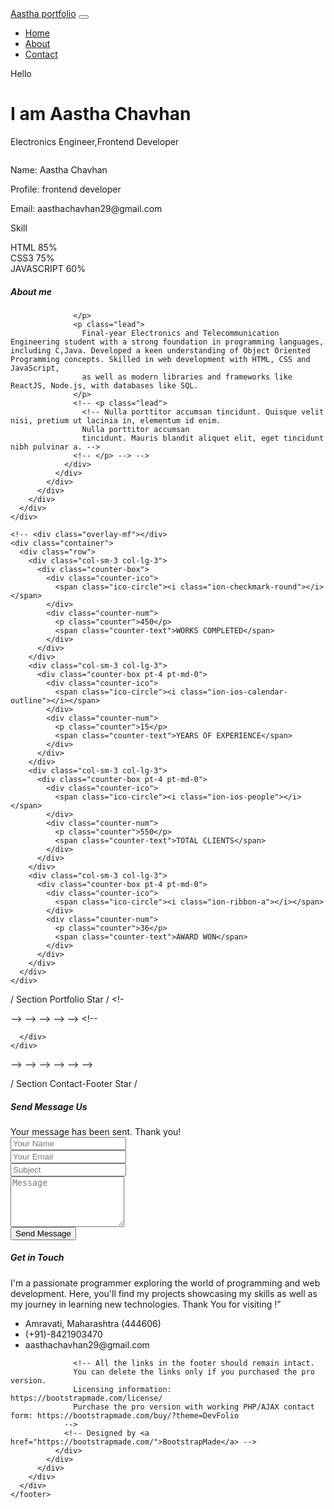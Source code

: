 <!DOCTYPE html>
<html lang="en">
<head>
  <meta charset="utf-8">
  <title>Aastha Bootstrap Template</title>
  <meta content="width=device-width, initial-scale=1.0" name="viewport">
  <meta content="" name="keywords">
  <meta content="" name="description">

  <!-- Favicons -->
  <link href="img/favicon.png" rel="icon">
  <link href="img/apple-touch-icon.png" rel="apple-touch-icon">

  <!-- Bootstrap CSS File -->
  <link href="lib/bootstrap/css/bootstrap.min.css" rel="stylesheet">

  <!-- Libraries CSS Files -->
  <link href="lib/font-awesome/css/font-awesome.min.css" rel="stylesheet">
  <link href="lib/animate/animate.min.css" rel="stylesheet">
  <link href="lib/ionicons/css/ionicons.min.css" rel="stylesheet">
  <link href="lib/owlcarousel/assets/owl.carousel.min.css" rel="stylesheet">
  <link href="lib/lightbox/css/lightbox.min.css" rel="stylesheet">

  <!-- Main Stylesheet File -->
  <link href="css/style.css" rel="stylesheet">

  <!-- =======================================================
    Theme Name: DevFolio
    Theme URL: https://bootstrapmade.com/devfolio-bootstrap-portfolio-html-template/
    Author: BootstrapMade.com
    License: https://bootstrapmade.com/license/
  ======================================================= -->
</head>

<body id="page-top">

  <!--/ Nav Star /-->
  <nav class="navbar navbar-b navbar-trans navbar-expand-md fixed-top" id="mainNav">
    <div class="container">
      <a class="navbar-brand js-scroll" href="#page-top">Aastha portfolio</a>
      <button class="navbar-toggler collapsed" type="button" data-toggle="collapse" data-target="#navbarDefault"
        aria-controls="navbarDefault" aria-expanded="false" aria-label="Toggle navigation">
        <span></span>
        <span></span>
        <span></span>
      </button>
      <div class="navbar-collapse collapse justify-content-end" id="navbarDefault">
        <ul class="navbar-nav">
          <li class="nav-item">
            <a class="nav-link js-scroll active" href="#home">Home</a>
          </li>
          <li class="nav-item">
            <a class="nav-link js-scroll" href="#about">About</a>
          </li>
          <!-- <li class="nav-item">
            <a class="nav-link js-scroll" href="#service">Services</a> -->
          </li>
         <!-- <li class ="nav-item">
          <a class="nav-link js-scroll" href="#Projects">Projects</a>
         </li> -->
          <!-- <li class="nav-item">
            <a class="nav-link js-scroll" href="#Resume">Resume</a>
          </li> -->
          <li class="nav-item">
            <a class="nav-link js-scroll" href="#contact">Contact</a>
          </li>
        </ul>
      </div>
    </div>
  </nav>
  <!--/ Nav End /-->

  <!--/ Intro Skew Star /-->
  <div id="home" class="intro route bg-image" style="background-image: url(img/intro-bg.webp)">
    <div class="overlay-itro"></div>
    <div class="intro-content display-table">
      <div class="table-cell">
        <div class="container">
          <!--<p class="display-6 color-d">Hello, world!</p>-->
          <!-- <h6 class="intro-title mb-6">Hello</h6> -->
           <span class="subheading">Hello</span>
          <h1 class="intro-title mb-4">I am Aastha Chavhan </h1>
          <p class="intro-subtitle"><span class="text-slider-items">Electronics Engineer,Frontend Developer</span><strong class="text-slider"></strong></p>
          <!-- <p class="pt-3"><a class="btn btn-primary btn js-scroll px-4" href="#about" role="button">Learn More</a></p> -->
        </div>
      </div>
    </div>
  </div>
  <!--/ Intro Skew End /-->

  <section id="about" class="about-mf sect-pt4 route">
    <div class="container">
      <div class="row">
        <div class="col-sm-12">
          <div class="box-shadow-full">
            <div class="row">
              <div class="col-md-6">
                <div class="row">
                  <div class="col-sm-6 col-md-5">
                    <div class="about-img">
                      <img src="img/testimonial-2.jpg" class="img-fluid rounded b-shadow-a" alt="">
                    </div>
                  </div>
                  <div class="col-sm-6 col-md-7">
                    <div class="about-info">
                      <p><span class="title-s">Name: </span> <span>Aastha Chavhan</span></p>
                      <p><span class="title-s">Profile: </span> <span>frontend developer</span></p>
                      <p><span class="title-s">Email: </span> <span>aasthachavhan29@gmail.com</span></p>
                      <!-- <p><span class="title-s">Phone: </span> <span>(+91)8421903470</span></p> -->
                    </div>
                  </div>
                </div>
                <div class="skill-mf">
                  <p class="title-s">Skill</p>
                  <span>HTML</span> <span class="pull-right">85%</span>
                  <div class="progress">
                    <div class="progress-bar" role="progressbar" style="width: 85%;" aria-valuenow="85" aria-valuemin="0"
                      aria-valuemax="100"></div>
                  </div>
                  <span>CSS3</span> <span class="pull-right">75%</span>
                  <div class="progress">
                    <div class="progress-bar" role="progressbar" style="width: 75%" aria-valuenow="75" aria-valuemin="0"
                      aria-valuemax="100"></div>
                  </div>
                  <!-- <span>PHP</span> <span class="pull-right">50%</span>
                  <div class="progress">
                    <div class="progress-bar" role="progressbar" style="width: 50%" aria-valuenow="50" aria-valuemin="0"
                      aria-valuemax="100"></div>
                  </div> -->
                  <span>JAVASCRIPT</span> <span class="pull-right">60%</span>
                  <div class="progress">
                    <div class="progress-bar" role="progressbar" style="width: 60%" aria-valuenow="90" aria-valuemin="0"
                      aria-valuemax="100"></div>
                  </div>
                </div>
              </div>
              <div class="col-md-6">
                <div class="about-me pt-4 pt-md-0">
                  <div class="title-box-2">
                    <h5 class="title-left">
                      About me
                    </h5>
                  </div>
                  <p class="lead">
                    
                  </p>
                  <p class="lead">
                    Final-year Electronics and Telecommunication Engineering student with a strong foundation in programming languages, including C,Java. Developed a keen understanding of Object Oriented Programming concepts. Skilled in web development with HTML, CSS and JavaScript, 
                    as well as modern libraries and frameworks like ReactJS, Node.js, with databases like SQL.
                  </p>
                  <!-- <p class="lead">
                    <!-- Nulla porttitor accumsan tincidunt. Quisque velit nisi, pretium ut lacinia in, elementum id enim.
                    Nulla porttitor accumsan
                    tincidunt. Mauris blandit aliquet elit, eget tincidunt nibh pulvinar a. -->
                  <!-- </p> --> -->
                </div>
              </div>
            </div>
          </div>
        </div>
      </div>
    </div>
  </section>

  <!--/ Section Services Star /-->
  <!-- <section id="service" class="services-mf route">
    <div class="container">
      <div class="row">
        <div class="col-sm-12">
          <div class="title-box text-center">
            <h3 class="title-a">
              Services
            </h3>
            <p class="subtitle-a">
              Lorem ipsum, dolor sit amet consectetur adipisicing elit.
            </p>
            <div class="line-mf"></div>
          </div>
        </div>
      </div>
      <div class="row">
        <div class="col-md-4">
          <div class="service-box">
            <div class="service-ico">
              <span class="ico-circle"><i class="ion-monitor"></i></span>
            </div>
            <div class="service-content">
              <h2 class="s-title">Web Design</h2>
              <p class="s-description text-center">
                Lorem ipsum dolor sit amet consectetur adipisicing elit. Magni adipisci eaque autem fugiat! Quia,
                provident vitae! Magni
                tempora perferendis eum non provident.
              </p>
            </div>
          </div>
        </div>
        <div class="col-md-4">
          <div class="service-box">
            <div class="service-ico">
              <span class="ico-circle"><i class="ion-code-working"></i></span>
            </div>
            <div class="service-content">
              <h2 class="s-title">Web Development</h2>
              <p class="s-description text-center">
                Lorem ipsum dolor sit amet consectetur adipisicing elit. Magni adipisci eaque autem fugiat! Quia,
                provident vitae! Magni
                tempora perferendis eum non provident.
              </p>
            </div>
          </div>
        </div>
        <div class="col-md-4">
          <div class="service-box">
            <div class="service-ico">
              <span class="ico-circle"><i class="ion-camera"></i></span>
            </div>
            <div class="service-content">
              <h2 class="s-title">Photography</h2>
              <p class="s-description text-center">
                Lorem ipsum dolor sit amet consectetur adipisicing elit. Magni adipisci eaque autem fugiat! Quia,
                provident vitae! Magni
                tempora perferendis eum non provident.
              </p>
            </div>
          </div>
        </div>
        <div class="col-md-4">
          <div class="service-box">
            <div class="service-ico">
              <span class="ico-circle"><i class="ion-android-phone-portrait"></i></span>
            </div>
            <div class="service-content">
              <h2 class="s-title">Responsive Design</h2>
              <p class="s-description text-center">
                Lorem ipsum dolor sit amet consectetur adipisicing elit. Magni adipisci eaque autem fugiat! Quia,
                provident vitae! Magni
                tempora perferendis eum non provident.
              </p>
            </div>
          </div>
        </div>
        <div class="col-md-4">
          <div class="service-box">
            <div class="service-ico">
              <span class="ico-circle"><i class="ion-paintbrush"></i></span>
            </div>
            <div class="service-content">
              <h2 class="s-title">Graphic Design</h2>
              <p class="s-description text-center">
                Lorem ipsum dolor sit amet consectetur adipisicing elit. Magni adipisci eaque autem fugiat! Quia,
                provident vitae! Magni
                tempora perferendis eum non provident.
              </p>
            </div>
          </div>
        </div>
        <div class="col-md-4">
          <div class="service-box">
            <div class="service-ico">
              <span class="ico-circle"><i class="ion-stats-bars"></i></span>
            </div>
            <div class="service-content">
              <h2 class="s-title">Marketing Services</h2>
              <p class="s-description text-center">
                Lorem ipsum dolor sit amet consectetur adipisicing elit. Magni adipisci eaque autem fugiat! Quia,
                provident vitae! Magni
                tempora perferendis eum non provident.
              </p>
            </div>
          </div>
        </div>
      </div>
    </div>
  </section>
  / Section Services End /

  <div class="section-counter paralax-mf bg-image" style="background-image: url(img/counters-bg.jpg)"> -->
    <!-- <div class="overlay-mf"></div>
    <div class="container">
      <div class="row">
        <div class="col-sm-3 col-lg-3">
          <div class="counter-box">
            <div class="counter-ico">
              <span class="ico-circle"><i class="ion-checkmark-round"></i></span>
            </div>
            <div class="counter-num">
              <p class="counter">450</p>
              <span class="counter-text">WORKS COMPLETED</span>
            </div>
          </div>
        </div>
        <div class="col-sm-3 col-lg-3">
          <div class="counter-box pt-4 pt-md-0">
            <div class="counter-ico">
              <span class="ico-circle"><i class="ion-ios-calendar-outline"></i></span>
            </div>
            <div class="counter-num">
              <p class="counter">15</p>
              <span class="counter-text">YEARS OF EXPERIENCE</span>
            </div>
          </div>
        </div>
        <div class="col-sm-3 col-lg-3">
          <div class="counter-box pt-4 pt-md-0">
            <div class="counter-ico">
              <span class="ico-circle"><i class="ion-ios-people"></i></span>
            </div>
            <div class="counter-num">
              <p class="counter">550</p>
              <span class="counter-text">TOTAL CLIENTS</span>
            </div>
          </div>
        </div>
        <div class="col-sm-3 col-lg-3">
          <div class="counter-box pt-4 pt-md-0">
            <div class="counter-ico">
              <span class="ico-circle"><i class="ion-ribbon-a"></i></span>
            </div>
            <div class="counter-num">
              <p class="counter">36</p>
              <span class="counter-text">AWARD WON</span>
            </div>
          </div>
        </div>
      </div>
    </div>
  </div>

  / Section Portfolio Star /
  <!-<section id="Projects" class="Projects-mf sect-pt4 route"> --> -->
    <!-- <div class="container">
      <div class="row">
        <div class="col-sm-12">
          <div class="title-box text-center">
            <h3 class="title-a">
              Projects
            </h3> -->
            <!-- <p class="subtitle-a"> -->
              <!-- Lorem ipsum, dolor sit amet consectetur adipisicing elit.
            </p> -- --> --> --> -->
            <!-- <div class="line-mf"></div>
          </div>
        </div>
      </div>
      <div class="row">
        <div class="col-md-4">
          <div class="work-box">
            <a href="img/work-1.jpg" data-lightbox="gallery-mf">
              <div class="work-img">
                <img src="img/work-1.jpg" alt="" class="img-fluid">
              </div>
              <div class="work-content">
                <div class="row">
                  <div class="col-sm-8">
                    <h2 class="w-title">Fruit Slicer game</h2>
                    <div class="w-more">
                      <span class="w-ctegory">Web Design</span> / <span class="w-date">18 Sep. 2018</span>
                    </div>
                  </div>
                  <div class="col-sm-4">
                    <div class="w-like">
                      <span class="ion-ios-plus-outline"></span>
                    </div>
                  </div>
                </div>
              </div>
            </a>
          </div>
        </div> -->
        <!-- <div class="col-md-4">
          <div class="work-box">
            <a href="img/work-2.jpg" data-lightbox="gallery-mf">
              <div class="work-img">
                <img src="img/work-2.jpg" alt="" class="img-fluid">
              </div>
              <div class="work-content">
                <div class="row">
                  <div class="col-sm-8">
                    <h2 class="w-title">Fruit slicer game</h2>
                    <div class="w-more">
                      <!-- <span class="w-ctegory">Web Design</span> / <span class="w-date">18 Sep. 2018</span> -->
                    <!-- </div>
                  </div>
                  <div class="col-sm-4">
                    <div class="w-like">
                      <span class="ion-ios-plus-outline"></span>
                    <!-- <!-- </div> -->
                  <!-- </div>
                </div>
              </div>
            </a>
          </div>
        </div>
        <div class="col-md-4">
          <div class="work-box">
            <a href="img/work-3.jpg" data-lightbox="gallery-mf">
              <div class="work-img">
                <img src="img/work-3.jpg" alt="" class="img-fluid">
              </div>
              <div class="work-content">
                <div class="row">
                  <div class="col-sm-8">
                    <h2 class="w-title">Age-calculator</h2>
                    <div class="w-more"> -->
                      <!-- <span class="w-ctegory">Web Design</span> / <span class="w-date">18 Sep. 2018</span>
                     </div>
                  </div>
                  <div class="col-sm-4">
                    <div class="w-like">
                      <span class="ion-ios-plus-outline"></span>
                    </div>
                  </div>
                </div>
              </div>
            </a>
          </div>
        </div>
        <div class="col-md-4">
          <div class="work-box">
            <a href="img/work-4.jpg" data-lightbox="gallery-mf">
              <div class="work-img">
                <img src="img/work-4.jpg" alt="" class="img-fluid">
              </div>
              <div class="work-content">
                <div class="row">
                  <div class="col-sm-8">
                    <h2 class="w-title"></h2>
                    <div class="w-more">
                      <span class="w-ctegory">Web Design</span> / <span class="w-date">18 Sep. 2018</span>
                    </div>
                  </div>
                  <div class="col-sm-4">
                    <div class="w-like">
                      <span class="ion-ios-plus-outline"></span> -->
                    <!-- </div>
                  </div>
                </div>
              </div>
            </a>
          </div>
        </div>
        <div class="col-md-4">
          <div class="work-box">
            <a href="img/work-5.jpg" data-lightbox="gallery-mf">
              <div class="work-img">
                <img src="img/work-5.jpg" alt="" class="img-fluid">
              </div>
              <div class="work-content">
                <div class="row">
                  <div class="col-sm-8">
                    <h2 class="w-title">Studio Lena Mado</h2>
                    <div class="w-more">
                      <span class="w-ctegory">Web Design</span> / <span class="w-date">18 Sep. 2018</span>
                    </div>
                  </div>
                  <div class="col-sm-4">
                    <div class="w-like">
                      <span class="ion-ios-plus-outline"></span>
                    </div>
                  </div> -->
                <!-- </div>
              </div>
            </a>
          </div>
        </div>
        <div class="col-md-4">
          <div class="work-box">
            <a href="img/work-6.jpg" data-lightbox="gallery-mf">
              <div class="work-img">
                <img src="img/work-6.jpg" alt="" class="img-fluid">
              </div>
              <div class="work-content">
                <div class="row">
                  <div class="col-sm-8">
                    <h2 class="w-title">Studio Big Bang</h2>
                    <div class="w-more">
                      <span class="w-ctegory">Web Design</span> / <span class="w-date">18 Sep. 2017</span>
                    </div>
                  </div>
                  <div class="col-sm-4">
                    <div class="w-like"> -->
                      <!-- <span class="ion-ios-plus-outline"></span>
                    </div>
                  </div>
                </div>
              </div>
            </a>
          </div>
        </div>
        
      </div>
    </div>
  </section> -->
  <!-- / Section Portfolio End /--> --> -->
<!-- <!--  -->
  <!-- / Section Testimonials Star /
  <div class="testimonials paralax-mf bg-image" style="background-image: url(img/overlay-bg.jpg)">
    <div class="overlay-mf"></div>
    <div class="container">
      <div class="row">
        <div class="col-md-12">
          <div id="testimonial-mf" class="owl-carousel owl-theme">
            <div class="testimonial-box">
              <div class="author-test">
                <img src="img/testimonial-2.jpg" alt="" class="rounded-circle b-shadow-a">
                <span class="author">Xavi Alonso</span>
              </div>
              <div class="content-test">
                <p class="description lead">
                  Curabitur arcu erat, accumsan id imperdiet et, porttitor at sem. Lorem ipsum dolor sit amet,
                  consectetur adipiscing elit.
                </p>
                <span class="comit"><i class="fa fa-quote-right"></i></span>
              </div>
            </div>
            <div class="testimonial-box">
              <div class="author-test">
                <img src="img/testimonial-4.jpg" alt="" class="rounded-circle b-shadow-a">
                <span class="author">Marta Socrate</span>
              </div>
              <div class="content-test">
                <p class="description lead">
                  Curabitur arcu erat, accumsan id imperdiet et, porttitor at sem. Lorem ipsum dolor sit amet,
                  consectetur adipiscing elit.
                </p>
                <span class="comit"><i class="fa fa-quote-right"></i></span>
              </div>
            </div>
          </div>
        </div>
      </div>
    </div>
  </div>
<!-- <!--  -->
  <!-- / Section Blog Star /
  
        <div class="col-md-4">
          <div class="card card-blog">
            <div class="card-img">
              <a href="blog-single.html"><img src="img/post-1.jpg" alt="" class="img-fluid"></a>
            </div>
            <div class="card-body">
              <div class="card-category-box">
                <div class="card-category">
                  <h6 class="category">Travel</h6>
                </div>
              </div>
              <h3 class="card-title"><a href="blog-single.html">See more ideas about Travel</a></h3>
              <p class="card-description">
                Proin eget tortor risus. Pellentesque in ipsum id orci porta dapibus. Praesent sapien massa, convallis
                a pellentesque nec,
                egestas non nisi.
              </p>
            </div>
            <div class="card-footer">
              <div class="post-author"> -->
                <!-- <a href="#">
                  <img src="img/testimonial-2.jpg" alt="" class="avatar rounded-circle">
                  <span class="author">Morgan Freeman</span>
                </a>
              </div>
              <div class="post-date">
                <span class="ion-ios-clock-outline"></span> 10 min
              </div>
            </div>
          </div>
        </div>
        <div class="col-md-4">
          <div class="card card-blog">
            <div class="card-img">
              <a href="blog-single.html"><img src="img/post-2.jpg" alt="" class="img-fluid"></a>
            </div>
            <div class="card-body">
              <div class="card-category-box">
                <div class="card-category">
                  <h6 class="category">Web Design</h6>
                </div>
              </div>
              <h3 class="card-title"><a href="blog-single.html">See more ideas about Travel</a></h3>
              <p class="card-description">
                Proin eget tortor risus. Pellentesque in ipsum id orci porta dapibus. Praesent sapien massa, convallis
                a pellentesque nec,
                egestas non nisi.
              </p> -->
            <!-- </div>
            <div class="card-footer">
              <div class="post-author">
                <a href="#">
                  <img src="img/testimonial-2.jpg" alt="" class="avatar rounded-circle">
                  <span class="author">Morgan Freeman</span>
                </a><section id="Resume" class="blog-mf sect-pt4 route">
    <div class="container">
      <div class="row">
        <div class="col-sm-12">
          <div class="title-box text-center">
            <h3 class="title-a">
              Blog
            </h3>
            <p class="subtitle-a">
              Lorem ipsum, dolor sit amet consectetur adipisicing elit.
            </p>
            <div class="line-mf"></div>
          </div>
        </div>
      </div>
      <div class="row">
              </div>
              <div class="post-date">
                <span class="ion-ios-clock-outline"></span> 10 min
              </div>
            </div>
          </div>
        </div> -->
        <!-- <div class="col-md-4">
          <div class="card card-blog">
            <div class="card-img">
              <a href="blog-single.html"><img src="img/post-3.jpg" alt="" class="img-fluid"></a>
            </div>
            <div class="card-body">
              <div class="card-category-box">
                <div class="card-category">
                  <h6 class="category">Web Design</h6>
                </div>
              </div>
              <h3 class="card-title"><a href="blog-single.html">See more ideas about Travel</a></h3>
              <p class="card-description">
                Proin eget tortor risus. Pellentesque in ipsum id orci porta dapibus. Praesent sapien massa, convallis
                a pellentesque nec,
                egestas non nisi.
              </p>
            </div>
            <div class="card-footer">
              <div class="post-author">
                <a href="#">
                  <img src="img/testimonial-2.jpg" alt="" class="avatar rounded-circle">
                  <span class="author">Morgan Freeman</span>
                </a>
              </div>
              <div class="post-date">
                <span class="ion-ios-clock-outline"></span> 10 min
              </div>
            </div>
          </div> -->
        <!-- </div>
      </div>
    </div> -->
  <!-- </section> --> -->
  <!-- / Section Blog End / --> --> -->

  / Section Contact-Footer Star /
  <section class="paralax-mf footer-paralax bg-image sect-mt4 route" style="background-image: url(img/overlay-bg.jpg)">
    <div class="overlay-mf"></div>
    <div class="container">
      <div class="row">
        <div class="col-sm-12">
          <div class="contact-mf">
            <div id="contact" class="box-shadow-full">
              <div class="row">
                <div class="col-md-6">
                  <div class="title-box-2">
                    <h5 class="title-left">
                      Send Message Us
                    </h5>
                  </div>
                  <div>
                      <form action="" method="post" role="form" class="contactForm">
                      <div id="sendmessage">Your message has been sent. Thank you!</div>
                      <div id="errormessage"></div>
                      <div class="row">
                        <div class="col-md-12 mb-3">
                          <div class="form-group">
                            <input type="text" name="name" class="form-control" id="name" placeholder="Your Name" data-rule="minlen:4" data-msg="Please enter at least 4 chars" />
                            <div class="validation"></div>
                          </div>
                        </div>
                        <div class="col-md-12 mb-3"> 
                          <div class="form-group">
                            <input type="email" class="form-control" name="email" id="email" placeholder="Your Email" data-rule="email" data-msg="Please enter a valid email" />
                            <div class="validation"></div>
                          </div>
                        </div>
                        <div class="col-md-12 mb-3">
                            <div class="form-group">
                              <input type="text" class="form-control" name="subject" id="subject" placeholder="Subject" data-rule="minlen:4" data-msg="Please enter at least 8 chars of subject" />
                              <div class="validation"></div>
                            </div>
                        </div>
                        <div class="col-md-12 mb-3">
                          <div class="form-group">
                            <textarea class="form-control" name="message" rows="5" data-rule="required" data-msg="Please write something for us" placeholder="Message"></textarea>
                            <div class="validation"></div>
                          </div>
                        </div>
                        <div class="col-md-12">
                          <button type="submit" class="button button-a button-big button-rouded">Send Message</button>
                        </div>
                      </div>
                    </form>
                  </div>
                </div> 
                <div class="col-md-6">
                  <div class="title-box-2 pt-4 pt-md-0">
                    <h5 class="title-left">
                      Get in Touch
                    </h5>
                  </div>
                  <div class="more-info">
                    <p class="lead">
                      I'm a passionate programmer exploring the world of programming and web development. 
                      Here, you'll find my projects showcasing my skills as well as my journey in learning new technologies. Thank You for visiting !”
                    </p>
                    <ul class="list-ico">
                      <li><span class="ion-ios-location"></span> Amravati, Maharashtra (444606)</li>
                        <li><span class="ion-ios-telephone"></span> (+91)-8421903470</li>
                      <li><span class="ion-email"></span> aasthachavhan29@gmail.com</li>
                    </ul>
                  </div>
                  <div class="socials">
                    <!-- <ul>
                      <li><a href=""><span class="ico-circle"><i class="ion-social-facebook"></i></span></a></li>
                      <li><a href=""><span class="ico-circle"><i class="ion-social-instagram"></i></span></a></li>
                      <li><a href=""><span class="ico-circle"><i class="ion-social-twitter"></i></span></a></li>
                      <li><a href=""><span class="ico-circle"><i class="ion-social-pinterest"></i></span></a></li>
                    </ul> -->
                  </div>
                </div>
              </div>
            </div>
          </div>
        </div>
      </div>
    </div>
    <footer>
      <div class="container">
        <div class="row">
          <div class="col-sm-12">
            <div class="copyright-box"> 
              <!-- <p class="copyright">&copy; Copyright <strong>DevFolio</strong>. All Rights Reserved</p> -->
              <!--  <div class="credits"> -->
                
                  <!-- All the links in the footer should remain intact.
                  You can delete the links only if you purchased the pro version.
                  Licensing information: https://bootstrapmade.com/license/
                  Purchase the pro version with working PHP/AJAX contact form: https://bootstrapmade.com/buy/?theme=DevFolio
                -->
                <!-- Designed by <a href="https://bootstrapmade.com/">BootstrapMade</a> --> 
              </div>
            </div>
          </div>
        </div>
      </div>
    </footer>
  </section>
  <!-- / Section Contact-footer End /

  <a href="#" class="back-to-top"><i class="fa fa-chevron-up"></i></a>
  <div id="preloader"></div>

  <-- JavaScript Libraries -->
  <script src="lib/jquery/jquery.min.js"></script>
  <script src="lib/jquery/jquery-migrate.min.js"></script>
  <script src="lib/popper/popper.min.js"></script>
  <script src="lib/bootstrap/js/bootstrap.min.js"></script>
  <script src="lib/easing/easing.min.js"></script>
  <script src="lib/counterup/jquery.waypoints.min.js"></script>
  <script src="lib/counterup/jquery.counterup.js"></script>
  <script src="lib/owlcarousel/owl.carousel.min.js"></script>
  <script src="lib/lightbox/js/lightbox.min.js"></script>
  <script src="lib/typed/typed.min.js"></script>
  Contact Form JavaScript File
  <script src="contactform/contactform.js"></script>

  <!-- Template Main Javascript File -->
  <script src="js/main.js"></script>

</body>
</html>
